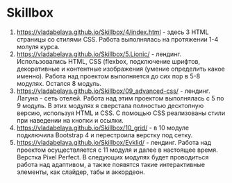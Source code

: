 # Skillbox
 
 1) https://vladabelaya.github.io/Skillbox/4/index.html - здесь 3 HTML страницы со стилями CSS. Работа выполнялась на протяжении 1-4 молуля курса.
 2) https://vladabelaya.github.io/Skillbox/5.Lionic/ - лендинг. Использовались HTML, CSS (flexbox, подключение шрифтов, декоративные и контентные изображения (умение определить какое именно). Работа над проектом выполняется до сих пор в 5-8 модулях. Остался 8 модуль.
 3) https://vladabelaya.github.io/Skillbox/09_advanced-css/ - лендинг. Лагуна - сеть отелей. Работа над этим проектом выполнялась с 5 по 9 модуль. В этих модулях я сверстала полностью десктопную версию, используя HTML и CSS. С помощью CSS реализованы стили при наведении на кнопки и ссылки.
 4) https://vladabelaya.github.io/Skillbox/10_grid/ - в 10 модуле подключила Bootstrap 4 и перестроила верстку под сетку.
 5) https://vladabelaya.github.io/Skillbox/Evklid/ - лендинг. Работа над проектом осуществляется с 11 модуля и далее в настоящее время. Верстка Pixel Perfect. В следующих модулях будет проводиться работа над адаптивом, а также появятся такие интерактивные элементы, как слайдер, табы и аккордеон.
